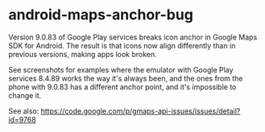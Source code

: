 # android-maps-anchor-bug

Version 9.0.83 of Google Play services breaks icon anchor in Google Maps SDK for Android.
The result is that icons now align differently than in previous versions,
making apps look broken.

See screenshots for examples where the emulator with Google Play services 8.4.89
works the way it's always been, and the ones from the phone with 9.0.83 has
a different anchor point, and it's impossible to change it.


See also: https://code.google.com/p/gmaps-api-issues/issues/detail?id=9768
